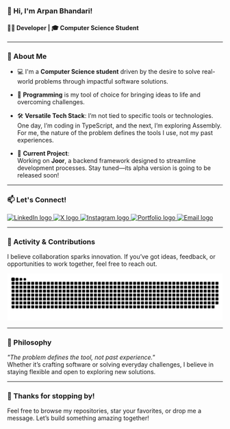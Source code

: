 ### 👋 Hi, I'm Arpan Bhandari!

#### 🧑‍💻 Developer | 🎓 Computer Science Student

---

### 🚀 About Me

- 💻 I'm a **Computer Science student** driven by the desire to solve real-world problems through impactful software solutions.

- 🌟 **Programming** is my tool of choice for bringing ideas to life and overcoming challenges.

- 🛠️ **Versatile Tech Stack**: I’m not tied to specific tools or technologies. One day, I’m coding in TypeScript, and the next, I’m exploring Assembly. For me, the nature of the problem defines the tools I use, not my past experiences.

- 🚧 **Current Project**:  
  Working on **Joor**, a backend framework designed to streamline development processes. Stay tuned—its alpha version is going to be released soon!

---

### 📫 Let's Connect!
<div align="left">
  <a href="https://www.linkedin.com/in/arpan404" target="_blank">
    <img src="https://img.shields.io/static/v1?message=LinkedIn&logo=linkedin&label=&color=0077B5&logoColor=white&labelColor=&style=for-the-badge" height="35" alt="LinkedIn logo" />
  </a>
  <a href="https://www.arpanbhandari.com.np/" target="_blank">
    <img src="https://img.shields.io/static/v1?message=X(Twitter)&logo=x&label=&color=000000&logoColor=white&labelColor=&style=for-the-badge" height="35" alt="X logo" />
  </a>
  <a href="https://www.instagram.com/the_d3vs" target="_blank">
    <img src="https://img.shields.io/static/v1?message=Instagram&logo=instagram&label=&color=E4405F&logoColor=white&labelColor=&style=for-the-badge" height="35" alt="Instagram logo" />
  </a>
  <a href="https://www.arpanbhandari.com.np/" target="_blank">
    <img src="https://img.shields.io/static/v1?message=Portfolio&logo=firefox&label=&color=FF7139&logoColor=white&labelColor=&style=for-the-badge" height="35" alt="Portfolio logo" />
  </a>
  <a href="mailto:arpanworkmail7@gmail.com" target="_blank">
    <img src="https://img.shields.io/static/v1?message=Email&logo=gmail&label=&color=D14836&logoColor=white&labelColor=&style=for-the-badge" height="35" alt="Email logo" />
  </a>
</div>

---

### 🐍 Activity & Contributions

I believe collaboration sparks innovation. If you’ve got ideas, feedback, or opportunities to work together, feel free to reach out.  

<picture>
  <source media="(prefers-color-scheme: dark)" srcset="https://raw.githubusercontent.com/arpan404/arpan404/output/github-snake-dark.svg" />
  <source media="(prefers-color-scheme: light)" srcset="https://raw.githubusercontent.com/arpan404/arpan404/output/github-snake.svg" />
  <img alt="GitHub Snake Animation" src="https://raw.githubusercontent.com/arpan404/arpan404/output/github-snake.svg" />
</picture>

---

### 🌟 Philosophy
*"The problem defines the tool, not past experience."*  
Whether it’s crafting software or solving everyday challenges, I believe in staying flexible and open to exploring new solutions.

---

### 🙌 Thanks for stopping by!  
Feel free to browse my repositories, star your favorites, or drop me a message. Let’s build something amazing together!
